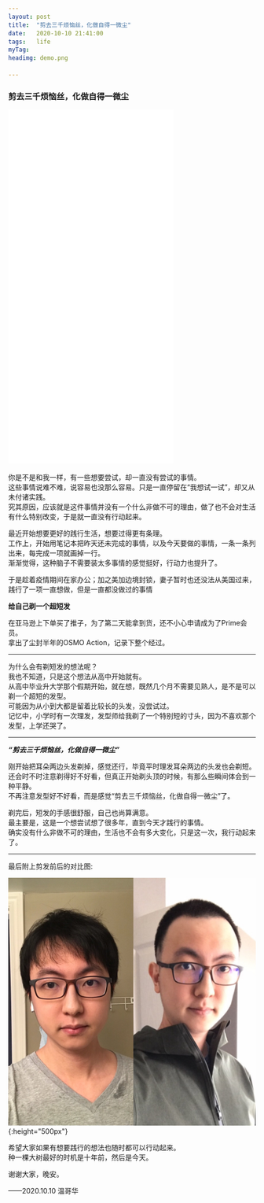 ```yaml
---
layout: post
title:  "剪去三千烦恼丝，化做自得一微尘"
date:   2020-10-10 21:41:00
tags:	life
myTag:	
headimg: demo.png

---
```


### 剪去三千烦恼丝，化做自得一微尘

<iframe src="//player.bilibili.com/player.html?aid=927428741&bvid=BV1GT4y1w7XF&cid=244757761&page=1" scrolling="no" border="0" frameborder="no" framespacing="0" allowfullscreen="true" style="width: 66.6%; height: 720px;"> </iframe>

你是不是和我一样，有一些想要尝试，却一直没有尝试的事情。  
这些事情说难不难，说容易也没那么容易。只是一直停留在“我想试一试”，却又从未付诸实践。  
究其原因，应该就是这件事情并没有一个什么非做不可的理由，做了也不会对生活有什么特别改变，于是就一直没有行动起来。  

最近开始想要更好的践行生活，想要过得更有条理。  
工作上，开始用笔记本把昨天还未完成的事情，以及今天要做的事情，一条一条列出来，每完成一项就画掉一行。  
渐渐觉得，这种脑子不需要装太多事情的感觉挺好，行动力也提升了。  

于是趁着疫情期间在家办公；加之美加边境封锁，妻子暂时也还没法从美国过来，践行了一项一直想做，但是一直都没做过的事情  

**给自己剃一个超短发**  

在亚马逊上下单买了推子，为了第二天能拿到货，还不小心申请成为了Prime会员。  
拿出了尘封半年的OSMO Action，记录下整个经过。  

---

为什么会有剃短发的想法呢？  
我也不知道，只是这个想法从高中开始就有。  
从高中毕业升大学那个假期开始，就在想，既然几个月不需要见熟人，是不是可以剃一个超短的发型。  
可能因为从小到大都是留着比较长的头发，没尝试过。  
记忆中，小学时有一次理发，发型师给我剃了一个特别短的寸头，因为不喜欢那个发型，上学还哭了。

---

***“剪去三千烦恼丝，化做自得一微尘”***

刚开始把耳朵两边头发剃掉，感觉还行，毕竟平时理发耳朵两边的头发也会剃短。  
还会时不时注意剃得好不好看，但真正开始剃头顶的时候，有那么些瞬间体会到一种平静。  
不再注意发型好不好看，而是感觉“剪去三千烦恼丝，化做自得一微尘”了。  

剃完后，短发的手感很舒服，自己也尚算满意。  
最主要是，这是一个想尝试想了很多年，直到今天才践行的事情。  
确实没有什么非做不可的理由，生活也不会有多大变化，只是这一次，我行动起来了。  

---

最后附上剪发前后的对比图:

![](/picture/2020-10-10-NewAttempt.jpg){:height="500px"}

希望大家如果有想要践行的想法也随时都可以行动起来。  
种一棵大树最好的时机是十年前，然后是今天。

谢谢大家，晚安。

——2020.10.10 温哥华
